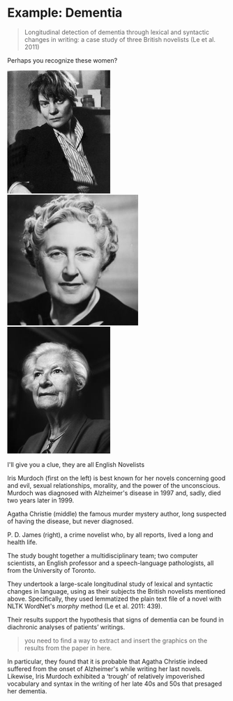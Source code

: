 # Example: Dementia


> Longitudinal detection of dementia through lexical and syntactic changes in writing: a case study of three British novelists (Le et al. 2011)


Perhaps you recognize these women?

![](images/murdoch.jpg)![](images/christie.jpg)![](images/james.jpg)

I'll give you a clue, they are all English Novelists

Iris Murdoch (first on the left) is best known for her novels concerning good and evil, sexual relationships, morality, and the power of the unconscious. Murdoch was diagnosed with Alzheimer's disease in 1997 and, sadly, died two years later in 1999.

Agatha Christie (middle) the famous murder mystery author, long suspected of having the disease, but never diagnosed.

P. D. James (right), a crime novelist who, by all reports, lived a long and health life.

The study bought together a multidisciplinary team; two computer scientists, an English professor and a speech-language pathologists, all from the University of Toronto.

They undertook a large-scale longitudinal study of lexical and syntactic changes in language, using as their subjects the British novelists mentioned above. Specifically, they used lemmatized the plain text file of a novel with NLTK WordNet's *morphy* method (Le et al. 2011: 439). 

Their results support the hypothesis that signs of dementia can be found in diachronic analyses of patients’ writings.


> you need to find a way to extract and insert the graphics on the results from the paper in here.


In particular, they found that it is probable that Agatha Christie indeed suffered from the onset of Alzheimer's while writing her last novels. Likewise, Iris Murdoch exhibited a ‘trough’ of relatively impoverished vocabulary and syntax in the writing of her late 40s and 50s that presaged her dementia.



 


